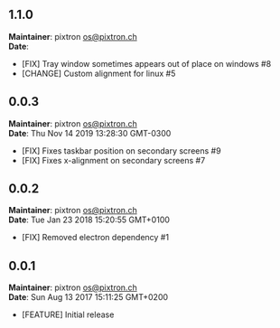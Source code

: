 ## 1.1.0
**Maintainer**: pixtron <os@pixtron.ch>\
**Date**: 

* [FIX] Tray window sometimes appears out of place on windows #8
* [CHANGE] Custom alignment for linux #5


## 0.0.3
**Maintainer**: pixtron <os@pixtron.ch>\
**Date**: Thu Nov 14 2019 13:28:30 GMT-0300

* [FIX] Fixes taskbar position on secondary screens #9
* [FIX] Fixes x-alignment on secondary screens #7


## 0.0.2
**Maintainer**: pixtron <os@pixtron.ch>\
**Date**: Tue Jan 23 2018 15:20:55 GMT+0100

* [FIX] Removed electron dependency #1


## 0.0.1
**Maintainer**: pixtron <os@pixtron.ch>\
**Date**: Sun Aug 13 2017 15:11:25 GMT+0200

* [FEATURE] Initial release
